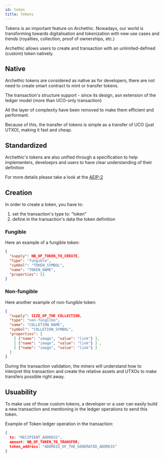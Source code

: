 ```yaml
---
id: token
title: Tokens
---
```


Tokens is an important feature on Archethic. 
Nowadays, our world is transforming towards digitalisation and tokenization with new use cases and trends (royalties, collection, proof of ownerships, etc.)

Archethic allows users to create and transaction with an unlimited-defined (custom) token natively.

## Native 

Archethic tokens are considered as native as for developers, there are not need to create smart contract to mint or transfer tokens.

The transaction's structure support - since its design, asn extension of the ledger model (more than UCO-only transaction)

All the layer of complexity have been removed to make them efficient and performant.

Because of this, the transfer of tokens is simple as a transfer of UCO (just UTXO), making it fast and cheap. 

## Standardized

Archethic's tokens are also unified through a specification to help implementers, develoeprs and users to have clear understanding of their definition

For more details please take a look at the [AEIP-2](https://github.com/archethic-foundation/aeip/blob/main/AEIP-2.md)

## Creation

In order to create a token, you have to:
1. set the transaction's type to: "token"
2. define in the transaction's data the token definition

### Fungible

Here an example of a fungible token: 
```json
{
  "supply": NB_OF_TOKEN_TO_CREATE,
  "type": "fungible",
  "symbol": "TOKEN_SYMBOL",
  "name": "TOKEN_NAME",
  "properties": []
}
```

### Non-fungible

Here another example of non-fungible token: 
```json
{
  "supply": SIZE_OF_THE COLLECTION,
  "type": "non-fungilbe",
  "name": "COLLETION NAME",
  "symbol": "COLLETION_SYMBOL",
  "properties": [
    [ {"name": "image", "value": "link"} ],
    [ {"name": "image", "value": "link"} ] ,
    [ {"name": "image", "value": "link"} ] 
  ]
}
```

During the transaction validation, the miners will understand how to interpret this transaction and create the relative assets and UTXOs to make transfers possible right away.

## Usuability

To make use of those custom tokens, a developer or a user can easily build a new transaction and mentioning in the ledger operations to send this token.

Example of Token ledger operation in the transaction:
```json
{
  to: "RECIPIENT_ADDRESS",
  amount: NB_OF_TOKEN_TO_TRANSFER,
  token_address: "ADDRESS_OF_THE_GENERATED_ADDRESS"
} 
```
